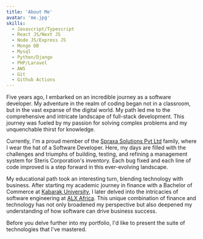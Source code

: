 ```yaml
---
title: 'About Me'
avatar: 'me.jpg'
skills:
  - Javascript/Typescript
  - React JS/Next JS
  - Node JS/Express JS
  - Mongo DB
  - Mysql
  - Python/Django
  - PHP/Laravel
  - AWS
  - Git
  - Github Actions
---
```


Five years ago, I embarked on an incredible journey as a software developer. My adventure in the realm of coding began not in a classroom, but in the vast expanse of the digital world. My path led me to the comprehensive and intricate landscape of full-stack development. This journey was fueled by my passion for solving complex problems and my unquenchable thirst for knowledge.

Currently, I'm a proud member of the [Spraxa Solutions Pvt Ltd](https://www.spraxa.com/) family, where I wear the hat of a Software Developer. Here, my days are filled with the challenges and triumphs of building, testing, and refining a management system for Steris Corporation's inventory. Each bug fixed and each line of code improved is a step forward in this ever-evolving landscape.

My educational path took an interesting turn, blending technology with business. After starting my academic journey in finance with a Bachelor of Commerce at [Kabarak University](https://kabarak.ac.ke), I later delved into the intricacies of software engineering at [ALX Africa](https://www.alxafrica.com/software-engineering/). This unique combination of finance and technology has not only broadened my perspective but also deepened my understanding of how software can drive business success.

Before you delve further into my portfolio, I'd like to present the suite of technologies that I've mastered.

